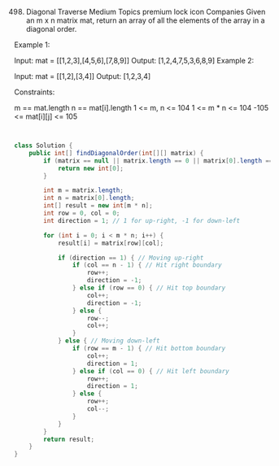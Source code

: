 498. Diagonal Traverse
Medium
Topics
premium lock icon
Companies
Given an m x n matrix mat, return an array of all the elements of the array in a diagonal order.

 

Example 1:


Input: mat = [[1,2,3],[4,5,6],[7,8,9]]
Output: [1,2,4,7,5,3,6,8,9]
Example 2:

Input: mat = [[1,2],[3,4]]
Output: [1,2,3,4]
 

Constraints:

m == mat.length
n == mat[i].length
1 <= m, n <= 104
1 <= m * n <= 104
-105 <= mat[i][j] <= 105

```java


class Solution {
    public int[] findDiagonalOrder(int[][] matrix) {
        if (matrix == null || matrix.length == 0 || matrix[0].length == 0) {
            return new int[0];
        }

        int m = matrix.length;
        int n = matrix[0].length;
        int[] result = new int[m * n];
        int row = 0, col = 0;
        int direction = 1; // 1 for up-right, -1 for down-left

        for (int i = 0; i < m * n; i++) {
            result[i] = matrix[row][col];

            if (direction == 1) { // Moving up-right
                if (col == n - 1) { // Hit right boundary
                    row++;
                    direction = -1;
                } else if (row == 0) { // Hit top boundary
                    col++;
                    direction = -1;
                } else {
                    row--;
                    col++;
                }
            } else { // Moving down-left
                if (row == m - 1) { // Hit bottom boundary
                    col++;
                    direction = 1;
                } else if (col == 0) { // Hit left boundary
                    row++;
                    direction = 1;
                } else {
                    row++;
                    col--;
                }
            }
        }
        return result;
    }
}

```
